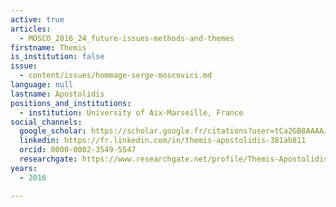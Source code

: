 ```yaml
---
active: true
articles:
  - MOSCO_2016_24_future-issues-methods-and-themes
firstname: Themis
is_institution: false
issue:
  - content/issues/hommage-serge-moscovici.md
language: null
lastname: Apostolidis
positions_and_institutions:
  - institution: University of Aix-Marseille, France
social_channels:
  google_scholar: https://scholar.google.fr/citations?user=tCa2GB8AAAAJ&hl=fr
  linkedin: https://fr.linkedin.com/in/themis-apostolidis-381ab811
  orcid: 0000-0002-3549-5547
  researchgate: https://www.researchgate.net/profile/Themis-Apostolidis-2
years:
  - 2016

---
```

